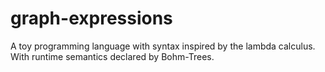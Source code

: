 # graph-expressions

A toy programming language with syntax inspired by the lambda calculus.
With runtime semantics declared by Bohm-Trees.
